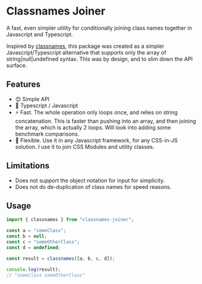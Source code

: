 # Classnames Joiner

A fast, even simpler utility for conditionally joining class names together in Javascript and Typescript.

Inspired by [classnames](https://github.com/JedWatson/classnames), this package was created as a simpler Javascript/Typescript alternative that supports only the array of string|null|undefined syntax. This was by design, and to slim down the API surface.

## Features

- 😊 Simple API
- 📜 Typescript / Javascript
- ⚡ Fast. The whole operation only loops once, and relies on string concatenation. This is faster than pushing into an array, and then joining the array, which is actually 2 loops. Will look into adding some benchmark comparisons.
- 🧘 Flexible. Use it in any Javascript framework, for any CSS-in-JS solution. I use it to join CSS Modules and utility classes.

## Limitations

- Does not support the object notation for input for simplicity.
- Does not do de-duplication of class names for speed reasons.

## Usage

```js
import { classnames } from "classnames-joiner";

const a = "someClass";
const b = null;
const c = "someOtherClass";
const d = undefined;

const result = classnames([a, b, c, d]);

console.log(result);
// "someClass someOtherClass"
```
